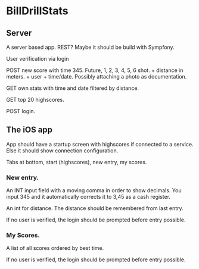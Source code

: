 # BillDrillStats

## Server

A server based app. REST? Maybe it should be build with Sympfony.

User verification via login

POST new score with time 345. Future, 1, 2, 3, 4, 5, 6 shot. + distance in meters. + user + time/date. Possibly attaching a photo as documentation.

GET own stats with time and date filtered by distance.

GET top 20 highscores.

POST login.

## The iOS app

App should have a startup screen with highscores if connected to a service. Else it should show connection configuration.

Tabs at bottom, start (highscores), new entry, my scores.

### New entry.

An INT input field with a moving comma in order to show decimals. You input 345 and it automatically corrects it to 3,45 as a cash register.

An int for distance. The distance should be remembered from last entry.

If no user is verified, the login should be prompted before entry possible.

### My Scores.

A list of all scores ordered by best time.

If no user is verified, the login should be prompted before entry possible.